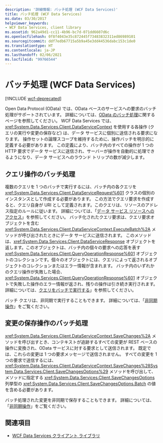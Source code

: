 ```yaml
---
description: '詳細情報: バッチ処理 (WCF Data Services)'
title: バッチ処理 (WCF Data Services)
ms.date: 03/30/2017
helpviewer_keywords:
- WCF Data Services, client library
ms.assetid: 962a49d1-cc11-4b96-bc7d-071dd6607d6c
ms.openlocfilehash: 0f8f4043e35c872445f73483832311ed86989101
ms.sourcegitcommit: ddf7edb67715a5b9a45e3dd44536dabc153c1de0
ms.translationtype: HT
ms.contentlocale: ja-JP
ms.lasthandoff: 02/06/2021
ms.locfileid: "99766544"
---
```

# <a name="batching-operations-wcf-data-services"></a>バッチ処理 (WCF Data Services)

[!INCLUDE [wcf-deprecated](~/includes/wcf-deprecated.md)]

Open Data Protocol (OData) では、OData ベースのサービスへの要求のバッチ処理がサポートされています。 詳細については、[OData のバッチ処理](https://www.odata.org/documentation/odata-version-2-0/batch-processing/)に関するページを参照してください。 WCF Data Services では、<xref:System.Data.Services.Client.DataServiceContext> を使用する各操作 (クエリの実行や変更の保存など) は、データ サービスに個別に送信される要求になります。 操作セットの論理スコープを維持するために、操作バッチを明示的に定義する必要があります。 この定義により、バッチ内のすべての操作が 1 つの HTTP 要求でデータ サービスに送信され、サーバーが操作を自動的に処理できるようになり、データ サービスへのラウンド トリップの数が減少します。  
  
## <a name="batching-query-operations"></a>クエリ操作のバッチ処理  

 複数のクエリを 1 つのバッチで実行するには、バッチ内の各クエリを <xref:System.Data.Services.Client.DataServiceRequest%601> クラスの個別のインスタンスとして作成する必要があります。 この方法でクエリ要求を作成すると、クエリ自身が URI として定義されます。このクエリは、リソースのアドレス指定のルールに従います。 詳細については、「[データ サービス リソースへのアクセス](accessing-data-service-resources-wcf-data-services.md)」を参照してください。 バッチ化されたクエリ要求は、クエリ要求オブジェクトを含む <xref:System.Data.Services.Client.DataServiceContext.ExecuteBatch%2A> メソッドが呼び出されたときにデータ サービスに送信されます。 このメソッドは、<xref:System.Data.Services.Client.DataServiceResponse> オブジェクトを返します。このオブジェクトは、バッチ内の個々の要求への応答を表す <xref:System.Data.Services.Client.QueryOperationResponse%601> オブジェクトのコレクションです。個々のオブジェクトには、クエリによって返されるオブジェクトのコレクションまたはエラー情報が含まれます。 バッチ内のいずれかのクエリ操作が失敗した場合、<xref:System.Data.Services.Client.QueryOperationResponse%601> オブジェクトで失敗した操作のエラー情報が返され、残りの操作は引き続き実行されます。 詳細については、[クエリをバッチで実行する](how-to-execute-queries-in-a-batch-wcf-data-services.md)」を参照してください。  
  
 バッチ クエリは、非同期で実行することもできます。 詳細については、「[非同期操作](asynchronous-operations-wcf-data-services.md)」をご覧ください。  
  
## <a name="batching-the-savechanges-operation"></a>変更の保存操作のバッチ処理  

 <xref:System.Data.Services.Client.DataServiceContext.SaveChanges%2A> メソッドを呼び出すとき、コンテキストが追跡するすべての変更が REST ベースの操作に変換され、OData サービスに対する要求として送信されます。 既定では、これらの変更は 1 つの要求メッセージで送信されません。 すべての変更を 1 つの要求で送信するには、<xref:System.Data.Services.Client.DataServiceContext.SaveChanges%28System.Data.Services.Client.SaveChangesOptions%29> メソッドを呼び出して、メソッドに指定する <xref:System.Data.Services.Client.SaveChangesOptions> 列挙型の <xref:System.Data.Services.Client.SaveChangesOptions.Batch> の値を含める必要があります。  
  
 バッチ処理された変更を非同期で保存することもできます。 詳細については、「[非同期操作](asynchronous-operations-wcf-data-services.md)」をご覧ください。  
  
## <a name="see-also"></a>関連項目

- [WCF Data Services クライアント ライブラリ](wcf-data-services-client-library.md)

